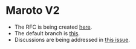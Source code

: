 # Maroto V2

* The RFC is being created [here](https://docs.google.com/document/u/1/d/1OMOdtR2c6FYfl4X5p6Y_KTId_GeONfGbZSebnK0Pxbk/edit).
* The default branch is [this](https://github.com/johnfercher/maroto/tree/v2).
* Discussions are being addressed in [this issue](https://github.com/johnfercher/maroto/issues/257).

